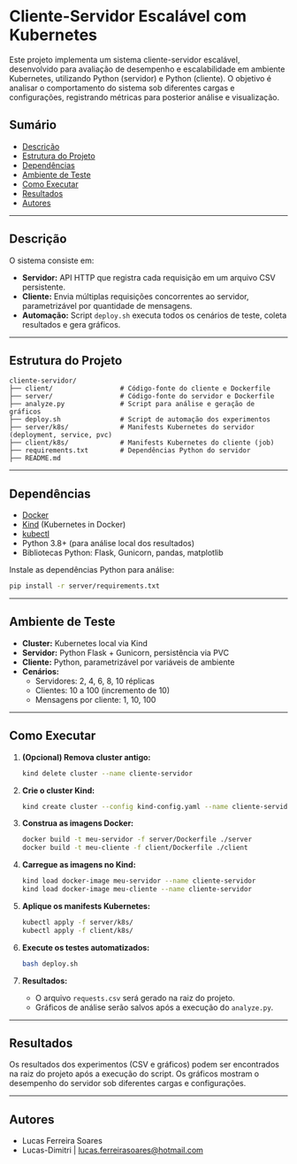 # Cliente-Servidor Escalável com Kubernetes

Este projeto implementa um sistema cliente-servidor escalável, desenvolvido para avaliação de desempenho e escalabilidade em ambiente Kubernetes, utilizando Python (servidor) e Python (cliente). O objetivo é analisar o comportamento do sistema sob diferentes cargas e configurações, registrando métricas para posterior análise e visualização.

## Sumário

- [Descrição](#descrição)
- [Estrutura do Projeto](#estrutura-do-projeto)
- [Dependências](#dependências)
- [Ambiente de Teste](#ambiente-de-teste)
- [Como Executar](#como-executar)
- [Resultados](#resultados)
- [Autores](#autores)

---

## Descrição

O sistema consiste em:

- **Servidor:** API HTTP que registra cada requisição em um arquivo CSV persistente.
- **Cliente:** Envia múltiplas requisições concorrentes ao servidor, parametrizável por quantidade de mensagens.
- **Automação:** Script `deploy.sh` executa todos os cenários de teste, coleta resultados e gera gráficos.

---

## Estrutura do Projeto

```
cliente-servidor/
├── client/                 # Código-fonte do cliente e Dockerfile
├── server/                 # Código-fonte do servidor e Dockerfile
├── analyze.py              # Script para análise e geração de gráficos
├── deploy.sh               # Script de automação dos experimentos
├── server/k8s/             # Manifests Kubernetes do servidor (deployment, service, pvc)
├── client/k8s/             # Manifests Kubernetes do cliente (job)
├── requirements.txt        # Dependências Python do servidor
├── README.md
```

---

## Dependências

- [Docker](https://www.docker.com/)
- [Kind](https://kind.sigs.k8s.io/) (Kubernetes in Docker)
- [kubectl](https://kubernetes.io/docs/tasks/tools/)
- Python 3.8+ (para análise local dos resultados)
- Bibliotecas Python: Flask, Gunicorn, pandas, matplotlib

Instale as dependências Python para análise:

```sh
pip install -r server/requirements.txt
```

---

## Ambiente de Teste

- **Cluster:** Kubernetes local via Kind
- **Servidor:** Python Flask + Gunicorn, persistência via PVC
- **Cliente:** Python, parametrizável por variáveis de ambiente
- **Cenários:**
  - Servidores: 2, 4, 6, 8, 10 réplicas
  - Clientes: 10 a 100 (incremento de 10)
  - Mensagens por cliente: 1, 10, 100

---

## Como Executar

1. **(Opcional) Remova cluster antigo:**

   ```sh
   kind delete cluster --name cliente-servidor
   ```

2. **Crie o cluster Kind:**

   ```sh
   kind create cluster --config kind-config.yaml --name cliente-servidor
   ```

3. **Construa as imagens Docker:**

   ```sh
   docker build -t meu-servidor -f server/Dockerfile ./server
   docker build -t meu-cliente -f client/Dockerfile ./client
   ```

4. **Carregue as imagens no Kind:**

   ```sh
   kind load docker-image meu-servidor --name cliente-servidor
   kind load docker-image meu-cliente --name cliente-servidor
   ```

5. **Aplique os manifests Kubernetes:**

   ```sh
   kubectl apply -f server/k8s/
   kubectl apply -f client/k8s/
   ```

6. **Execute os testes automatizados:**

   ```sh
   bash deploy.sh
   ```

7. **Resultados:**
   - O arquivo `requests.csv` será gerado na raiz do projeto.
   - Gráficos de análise serão salvos após a execução do `analyze.py`.

---

## Resultados

Os resultados dos experimentos (CSV e gráficos) podem ser encontrados na raiz do projeto após a execução do script. Os gráficos mostram o desempenho do servidor sob diferentes cargas e configurações.

---

## Autores

- Lucas Ferreira Soares
- Lucas-Dimitri | lucas.ferreirasoares@hotmail.com
